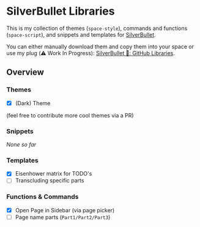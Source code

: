 # SilverBullet Libraries

This is my collection of themes (`space-style`), commands and functions (`space-script`),
and snippets and templates for [SilverBullet](https://silverbullet.md).

You can either manually download them and copy them into your space or use my plug (⚠️ Work In Progress):
[SilverBullet 🔌: GitHub Libraries](https://github.com/janssen-io/silverbullet-github-libraries-plug).

## Overview

### Themes
- [x] (Dark) Theme 

(feel free to contribute more cool themes via a PR)

### Snippets
_None so far_

### Templates
- [x] Eisenhower matrix for TODO's
- [ ] Transcluding specific parts

### Functions & Commands
- [x] Open Page in Sidebar (via page picker)
- [ ] Page name parts (`Part1/Part2/Part3`)
